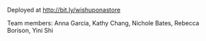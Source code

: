 Deployed at http://bit.ly/wishuponastore

Team members: Anna Garcia, Kathy Chang, Nichole Bates, Rebecca Borison, Yini Shi

